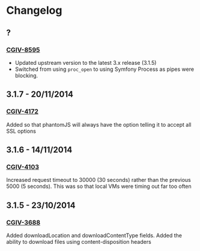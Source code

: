 # Changelog

## ?
### [CGIV-8595](https://orderhub.atlassian.net/browse/CGIV-8595)
- Updated upstream version to the latest 3.x release (3.1.5)
- Switched from using `proc_open` to using Symfony Process as pipes were blocking.

## 3.1.7 - 20/11/2014
### [CGIV-4172](https://channelgrabber.atlassian.net/browse/CGIV-4172)
Added so that phantomJS will always have the option telling it to
accept all SSL options

## 3.1.6 - 14/11/2014
### [CGIV-4103](https://channelgrabber.atlassian.net/browse/CGIV-4103)
Increased request timeout to 30000 (30 seconds) rather than the previous
5000 (5 seconds). This was so that local VMs were timing out far too
often

## 3.1.5 - 23/10/2014
### [CGIV-3688](https://channelgrabber.atlassian.net/browse/CGIV-3688)
Added downloadLocation and downloadContentType fields.
Added the ability to download files using content-disposition headers
